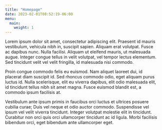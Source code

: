```yaml
---
title: "Homepage"
date: 2023-02-01T08:52:19-06:00
menu:
  main:
    weight: 1
---
```


Lorem ipsum dolor sit amet, consectetur adipiscing elit. Praesent id mauris vestibulum, vehicula nibh in, suscipit sapien. Aliquam erat volutpat. Fusce ac dapibus nunc. Nulla facilisi. Aliquam ut eleifend mauris, ut malesuada augue. Integer congue tellus in velit volutpat, vel tempor lectus elementum. Sed tincidunt velit vel velit fringilla, id malesuada nisi commodo.

Proin congue commodo felis eu euismod. Nam aliquet laoreet dui, id placerat diam suscipit id. Sed rhoncus commodo odio, eget aliquam purus luctus id. Nulla scelerisque, elit eu viverra dapibus, elit odio malesuada elit, id tincidunt tellus nibh sit amet magna. Fusce euismod blandit est, a commodo ipsum facilisis at.

Vestibulum ante ipsum primis in faucibus orci luctus et ultrices posuere cubilia curae; Duis vel neque et odio auctor commodo. Suspendisse vel ipsum vel velit viverra tincidunt. Integer volutpat molestie elit in tincidunt. Curabitur non orci quis orci ullamcorper tincidunt ac id ligula. Morbi facilisis bibendum orci, eget bibendum ante ullamcorper eget.